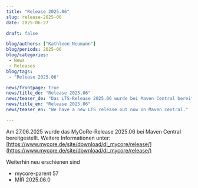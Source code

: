 ```yaml
---
title: "Release 2025.06"
slug: release-2025-06
date: 2025-06-27

draft: false

blog/authors: ["Kathleen Neumann"]
blog/periods: 2025-06
blog/categories:
 - News
 - Releases
blog/tags:
 - "Release 2025.06"

news/frontpage: true
news/title_de: "Release 2025.06"
news/teaser_de: "Das LTS-Release 2025.06 wurde bei Maven Central bereitgestellt."
news/title_en: "Release 2025.06"
news/teaser_en: "We have a new LTS release out now on Maven central."

---
```


Am 27.06.2025 wurde das MyCoRe-Release 2025.06 bei Maven Central bereitgestellt.
Weitere Informationen unter: 
[https://www.mycore.de/site/download/dl_mycore/release/](https://www.mycore.de/site/download/dl_mycore/release/)

Weiterhin neu erschienen sind
- mycore-parent 57
- MIR 2025.06.0



